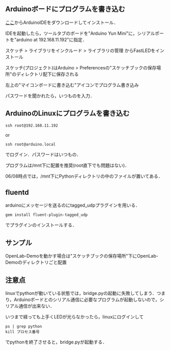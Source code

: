 ## Arduinoボードにプログラムを書き込む

[ここ](https://www.arduino.cc/en/main/software)からArduinoIDEをダウンロードしてインストール．

IDEを起動したら，ツールタブのボードを"Arduino Yun Mini"に，シリアルポートを"arduino at 192.168.11.192"に指定．

スケッチ > ライブラリをインクルード > ライブラリの管理 からFastLEDをインストール

スケッチ(プロジェクト)はArduino > Preferencesの"スケッチブックの保存場所"のディレクトリ配下に保存される

左上の"マイコンボードに書き込む"アイコンでプログラム書き込み

パスワードを聞かれたら，いつものを入力．

## ArduinoのLinuxにプログラムを書き込む

`ssh root@192.168.11.192`

or

`ssh root@arduino.local`

でログイン．パスワードはいつもの．

プログラムは/mnt下に配置を推奨(root直下でも問題はない)．

06/08時点では，/mnt下にPythonディレクトリの中のファイルが置いてある．

## fluentd
arduinoにメッセージを送るのにtagged_udpプラグインを用いる．

`gem install fluent-plugin-tagged_udp`

でプラグインのインストールする．

## サンプル
OpenLab-Demoを動かす場合は"スケッチブックの保存場所"下にOpenLab-Demoのディレクトリごと配置

## 注意点
linuxでpythonが動いている状態では，bridge.pyの起動に失敗してしまう．つまり，Arduinoボードとのシリアル通信に必要なプログラムが起動しないので，シリアル通信が出来ない．

いつまで経っても上手くLEDが光らなかったら，linuxにログインして

```
ps | grep python
kill プロセス番号
```

でpythonを終了させると，bridge.pyが起動する．
